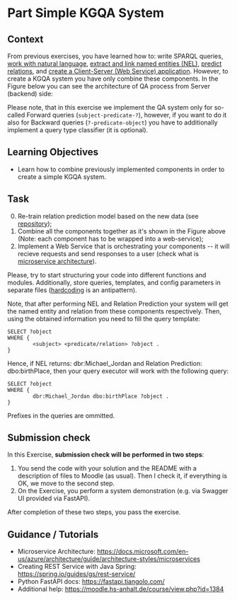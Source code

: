 # Part Simple KGQA System

## Context

From previous exercises, you have learned how to: write SPARQL queries, [work with natural language](), [extract and link named entities (NEL)](), [predict relations](), and [create a Client-Server (Web Service) application](). However, to create a KGQA system you have only combine these components. In the Figure below you can see the architecture of QA process from Server (backend) side:


Please note, that in this exercise we implement the QA system only for so-called Forward queries (`subject-predicate-?`), however, if you want to do it also for Backward queries (`?-predicate-object`) you have to additionally implement a query type classifier (it is optional).

## Learning Objectives

* Learn how to combine previously implemented components in order to create a simple KGQA system.

## Task

0. Re-train relation prediction model based on the new data (see [repository]());
1. Combine all the components together as it's shown in the Figure above (Note: each component has to be wrapped into a web-service);
2. Implement a Web Service that is orchestrating your components -- it will recieve requests and send responses to a user (check what is [microservice architecture](https://docs.microsoft.com/en-us/azure/architecture/guide/architecture-styles/microservices)).

Please, try to start structuring your code into different functions and modules. Additionally, store queries, templates, and config parameters in separate files ([hardcoding](https://softwareengineering.stackexchange.com/questions/368448/how-can-hard-coding-be-considered-a-code-smell-in-the-age-of-micro-services) is an antipattern).

Note, that after performing NEL and Relation Prediction your system will get the named entity and relation from these components respectively.
Then, using the obtained information you need to fill the query template:

```sparql
SELECT ?object 
WHERE {
        <subject> <predicate/relation> ?object .
}
```

Hence, if NEL returns: dbr:Michael_Jordan and Relation Prediction: dbo:birthPlace, then your query executor will work with the following query:

```sparql
SELECT ?object 
WHERE {
        dbr:Michael_Jordan dbo:birthPlace ?object .
}
```

Prefixes in the queries are ommitted.

## Submission check

In this Exercise, **submission check will be performed in two steps**:
1. You send the code with your solution and the README with a description of files to Moodle (as usual). Then I check it, if everything is OK, we move to the second step.
2. On the Exercise, you perform a system demonstration (e.g. via Swagger UI provided via FastAPI).

After completion of these two steps, you pass the exercise.

## Guidance / Tutorials

* Microservice Architecture: https://docs.microsoft.com/en-us/azure/architecture/guide/architecture-styles/microservices
* Creating REST Service with Java Spring: https://spring.io/guides/gs/rest-service/
* Python FastAPI docs: https://fastapi.tiangolo.com/
* Additional help: https://moodle.hs-anhalt.de/course/view.php?id=1384
